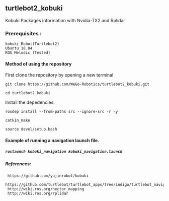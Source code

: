 ## turtlebot2_kobuki
Kobuki Packages information with Nvidia-TX2 and Rplidar

### Prerequisites :

    kobuki_Robot(Turtlebot2)
    Ubuntu 18.04
    ROS Melodic (Tested)


#### Method of using the repository

First clone the repository by opening a new terminal


`git clone https://github.com/WeGo-Robotics/turtlebot2_kobuki.git`

`cd turtlebot2_kobuki`

Install the depedencies:

`rosdep install --from-paths src --ignore-src -r -y`

`catkin_make`

`source devel/setup.bash`

#### Example of running a navigation launch file.

 ##### `roslaunch kobuki_navigation kobuki_navigation.launch`
 
 
 ##### References:
     https://github.com/yujinrobot/kobuki
     https://github.com/turtlebot/turtlebot_apps/tree/indigo/turtlebot_navigation
     http://wiki.ros.org/hector_mapping
     http://wiki.ros.org/rplidar
 
